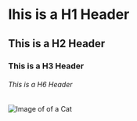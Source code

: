 # Ihis is a H1 Header
## This is a H2 Header
### This is a H3 Header
###### This is a H6 Header


![Image of of a Cat](https://octodex.github.com/images/yaktocat.png)
